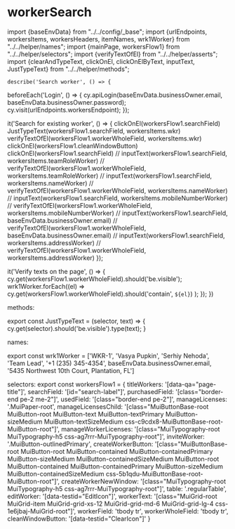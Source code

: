 # workerSearch

import {baseEnvData} from "../../config/_base";
import {urlEndpoints, workersItems, workersHeaders, itemNames, wrk1Worker} from "../../helper/names";
import {mainPage, workersFlow1} from "../../helper/selectors";
    import {verifyTextOfEl} from "../../helper/asserts";
    import {clearAndTypeText, clickOnEl, clickOnElByText, inputText, JustTypeText} from "../../helper/methods";

    describe('Search worker', () => {

beforeEach('Login', () => {
    cy.apiLogin(baseEnvData.businessOwner.email, baseEnvData.businessOwner.password);
    cy.visit(urlEndpoints.workersEndpoint);
});

it('Search for existing worker', () => {
    clickOnEl(workersFlow1.searchField)
    JustTypeText(workersFlow1.searchField, workersItems.wkr)
    verifyTextOfEl(workersFlow1.workerWholeField, workersItems.wkr)
    clickOnEl(workersFlow1.cleanWindowButton)
    clickOnEl(workersFlow1.searchField)
    // inputText(workersFlow1.searchField, workersItems.teamRoleWorker)
    // verifyTextOfEl(workersFlow1.workerWholeField, workersItems.teamRoleWorker)
    // inputText(workersFlow1.searchField, workersItems.nameWorker)
    // verifyTextOfEl(workersFlow1.workerWholeField, workersItems.nameWorker)
    // inputText(workersFlow1.searchField, workersItems.mobileNumberWorker)
    // verifyTextOfEl(workersFlow1.workerWholeField, workersItems.mobileNumberWorker)
    // inputText(workersFlow1.searchField, baseEnvData.businessOwner.email)
    // verifyTextOfEl(workersFlow1.workerWholeField, baseEnvData.businessOwner.email)
    // inputText(workersFlow1.searchField, workersItems.addressWorker)
    // verifyTextOfEl(workersFlow1.workerWholeField, workersItems.addressWorker)
});


it('Verify texts on the page', () => {
            cy.get(workersFlow1.workerWholeField).should('be.visible');
            wrk1Worker.forEach((el) =>
                cy.get(workersFlow1.workerWholeField).should('contain', `${el}`)
            );
        });
    })



methods:

export const JustTypeText = (selector, text) => {
    cy.get(selector).should('be.visible').type(text);
}

names:

export const wrk1Worker = ['WKR-1', 'Vasya Pupkin', 'Serhiy Nehoda', 'Team Lead', '+1 (235) 345-4354', baseEnvData.businessOwner.email, '5435 Northwest 10th Court, Plantation, FL']


selectors:
export const workersFlow1 = {
    titleWorkers: '[data-qa="page-title"]',
    searchField: '[id="search-label"]',
    purchasedField: '[class="border-end pe-2 me-2"]',
    usedField: '[class="border-end pe-2"]',
    manageLicenses: '.MuiPaper-root',
    manageLicensesChild: '[class="MuiButtonBase-root MuiButton-root MuiButton-text MuiButton-textPrimary MuiButton-sizeMedium MuiButton-textSizeMedium css-c9cdx8-MuiButtonBase-root-MuiButton-root"]',
    manageWorkerLicenses: '[class="MuiTypography-root MuiTypography-h5 css-ag7rrr-MuiTypography-root"]',
    inviteWorker: '.MuiButton-outlinedPrimary',
    createWorkerButton: '[class="MuiButtonBase-root MuiButton-root MuiButton-contained MuiButton-containedPrimary MuiButton-sizeMedium MuiButton-containedSizeMedium MuiButton-root MuiButton-contained MuiButton-containedPrimary MuiButton-sizeMedium MuiButton-containedSizeMedium css-5b1qdu-MuiButtonBase-root-MuiButton-root"]',
    createWorkerNewWindow: '[class="MuiTypography-root MuiTypography-h5 css-ag7rrr-MuiTypography-root"]',
    table: '.regularTable',
    editWorker: '[data-testid="EditIcon"]',
    workerText: '[class="MuiGrid-root MuiGrid-item MuiGrid-grid-xs-12 MuiGrid-grid-md-6 MuiGrid-grid-lg-4 css-1e6jbaj-MuiGrid-root"]',
    workerField: 'tbody tr',
    workerWholeField: 'tbody tr',
    cleanWindowButton: '[data-testid="ClearIcon"]'
}

